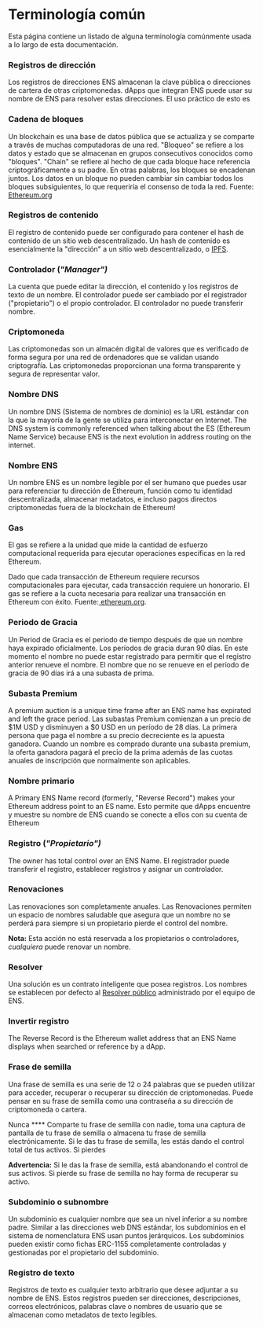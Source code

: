 
# Terminología común

Esta página contiene un listado de alguna terminología comúnmente usada a lo largo de esta documentación.

### Registros de dirección

Los registros de direcciones ENS almacenan la clave pública o direcciones de cartera de otras criptomonedas. dApps que integran ENS puede usar su nombre de ENS para resolver estas direcciones. El uso práctico de esto es

### Cadena de bloques

Un blockchain es una base de datos pública que se actualiza y se comparte a través de muchas computadoras de una red. "Bloqueo" se refiere a los datos y estado que se almacenan en grupos consecutivos conocidos como "bloques". "Chain" se refiere al hecho de que cada bloque hace referencia criptográficamente a su padre. En otras palabras, los bloques se encadenan juntos. Los datos en un bloque no pueden cambiar sin cambiar todos los bloques subsiguientes, lo que requeriría el consenso de toda la red. Fuente:  [Ethereum.org](https://ethereum.org/en/developers/docs/intro-to-ethereum/)

### Registros de contenido

El registro de contenido puede ser configurado para contener el hash de contenido de un sitio web descentralizado. Un hash de contenido es esencialmente la "dirección" a un sitio web descentralizado, o [IPFS](https://docs.ipfs.io/concepts/how-ipfs-works/).

### Controlador (_"Manager")_

La cuenta que puede editar la dirección, el contenido y los registros de texto de un nombre. El controlador puede ser cambiado por el registrador ("propietario") o el propio controlador. El controlador no puede transferir nombre.

### Criptomoneda

Las criptomonedas son un almacén digital de valores que es verificado de forma segura por una red de ordenadores que se validan usando criptografía. Las criptomonedas proporcionan una forma transparente y segura de representar valor.

### Nombre DNS

Un nombre DNS (Sistema de nombres de dominio) es la URL estándar con la que la mayoría de la gente se utiliza para interconectar en Internet. The DNS system is commonly referenced when talking about the ES (Ethereum Name Service) because ENS is the next evolution in address routing on the internet.

### Nombre ENS

Un nombre ENS es un nombre legible por el ser humano que puedes usar para referenciar tu dirección de Ethereum, función como tu identidad descentralizada, almacenar metadatos, e incluso pagos directos criptomonedas fuera de la blockchain de Ethereum!

### Gas

El gas se refiere a la unidad que mide la cantidad de esfuerzo computacional requerida para ejecutar operaciones específicas en la red Ethereum.

Dado que cada transacción de Ethereum requiere recursos computacionales para ejecutar, cada transacción requiere un honorario. El gas se refiere a la cuota necesaria para realizar una transacción en Ethereum con éxito. Fuente:[ ethereum.org](https://ethereum.org/en/developers/docs/gas/).

### Periodo de Gracia

Un Period de Gracia es el periodo de tiempo después de que un nombre haya expirado oficialmente. Los períodos de gracia duran 90 días. En este momento el nombre no puede estar registrado para permitir que el registro anterior renueve el nombre. El nombre que no se renueve en el período de gracia de 90 días irá a una subasta de prima.

### Subasta Premium

A premium auction is a unique time frame after an ENS name has expirated and left the grace period. Las subastas Premium comienzan a un precio de $1M USD y disminuyen a $0 USD en un período de 28 días. La primera persona que paga el nombre a su precio decreciente es la apuesta ganadora. Cuando un nombre es comprado durante una subasta premium, la oferta ganadora pagará el precio de la prima además de las cuotas anuales de inscripción que normalmente son aplicables.

### Nombre primario

A Primary ENS Name record (formerly, "Reverse Record") makes your Ethereum address point to an ES name. Esto permite que dApps encuentre y muestre su nombre de ENS cuando se conecte a ellos con su cuenta de Ethereum

### Registro (_"Propietario")_

The owner has total control over an ENS Name. El registrador puede transferir el registro, establecer registros y asignar un controlador.

### Renovaciones

Las renovaciones son completamente anuales. Las Renovaciones permiten un espacio de nombres saludable que asegura que un nombre no se perderá para siempre si un propietario pierde el control del nombre.

**Nota:** Esta acción no está reservada a los propietarios o controladores, _cualquiera_ puede renovar un nombre.

### Resolver

Una solución es un contrato inteligente que posea registros. Los nombres se establecen por defecto al [Resolver público](https://etherscan.io/address/0x4976fb03c32e5b8cfe2b6ccb31c09ba78ebaba41) administrado por el equipo de ENS.

### Invertir registro

The Reverse Record is the Ethereum wallet address that an ENS Name displays when searched or reference by a dApp.

### Frase de semilla

Una frase de semilla es una serie de 12 o 24 palabras que se pueden utilizar para acceder, recuperar o recuperar su dirección de criptomonedas. Puede pensar en su frase de semilla como una contraseña a su dirección de criptomoneda o cartera.

Nunca **** Comparte tu frase de semilla con nadie, toma una captura de pantalla de tu frase de semilla o almacena tu frase de semilla electrónicamente. Si le das tu frase de semilla, les estás dando el control total de tus activos. Si pierdes

**Advertencia:** Si le das la frase de semilla, está abandonando el control de sus activos. Si pierde su frase de semilla no hay forma de recuperar su activo.

### Subdominio o subnombre

Un subdominio es cualquier nombre que sea un nivel inferior a su nombre padre. Similar a las direcciones web DNS estándar, los subdominios en el sistema de nomenclatura ENS usan puntos jerárquicos. Los subdominios pueden existir como fichas ERC-1155 completamente controladas y gestionadas por el propietario del subdominio.

### Registro de texto

Registros de texto es cualquier texto arbitrario que desee adjuntar a su nombre de ENS. Estos registros pueden ser direcciones, descripciones, correos electrónicos, palabras clave o nombres de usuario que se almacenan como metadatos de texto legibles.





